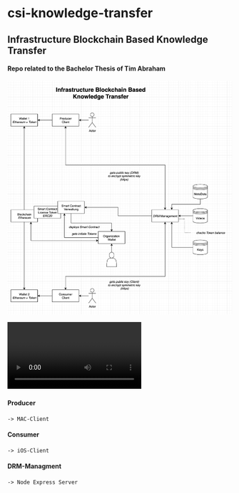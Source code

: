 # csi-knowledge-transfer

## Infrastructure Blockchain Based Knowledge Transfer

#### Repo related to the Bachelor Thesis of Tim Abraham

![Infrastructure](Graphics/InfrastructureBlockchainBasedKnowledgeTransfer.png)

![Demo](Graphics/demo.mp4)

#### Producer 
    -> MAC-Client
#### Consumer 
    -> iOS-Client
#### DRM-Managment 
    -> Node Express Server
